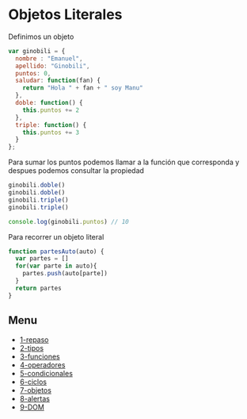# Objetos Literales

Definimos un objeto
```js
var ginobili = {
  nombre : "Emanuel",
  apellido: "Ginobili",
  puntos: 0,
  saludar: function(fan) {
    return "Hola " + fan + " soy Manu"
  },
  doble: function() {
    this.puntos += 2
  },
  triple: function() {
    this.puntos += 3
  }
};
```
Para sumar los puntos podemos llamar a la función que corresponda y despues podemos consultar la propiedad
```js
ginobili.doble()
ginobili.doble()
ginobili.triple()
ginobili.triple()

console.log(ginobili.puntos) // 10
```
Para recorrer un objeto literal
```js
function partesAuto(auto) {
  var partes = []
  for(var parte in auto){
    partes.push(auto[parte])
  }  
  return partes
}
```
## Menu
- [1-repaso ](/js01/01-Intro_y_Repaso.md)
- [2-tipos ](/js01/02-Tipos_de_datos.md)
- [3-funciones ](/js01/03-funciones.md)
- [4-operadores ](/js01/04-Operadores.md)
- [5-condicionales ](/js01/05-Condicionales.md)
- [6-ciclos ](/js01/06-Ciclos.md)
- [7-objetos ](/js01/07-Objetos_Literales.md)
- [8-alertas ](/js01/08-Alertas.md)
- [9-DOM](/js01/09-DOM.md)